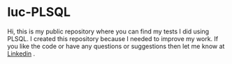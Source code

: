 # luc-PLSQL

Hi, this is my public repository where you can find my tests I did using PLSQL. I created this repository because I needed to improve my work. If you like the code or have any questions or suggestions then let me know at [Linkedin](www.linkedin.com/in/lukaszfd84) . 
